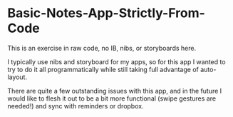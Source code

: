 Basic-Notes-App-Strictly-From-Code
==================================

This is an exercise in raw code, no IB, nibs, or storyboards here.

I typically use nibs and storyboard for my apps, so for this app I wanted to try to do it all programmatically while still taking full advantage of auto-layout.

There are quite a few outstanding issues with this app, and in the future I would like to flesh it out to be a bit more functional (swipe gestures are needed!) and sync with reminders or dropbox.
